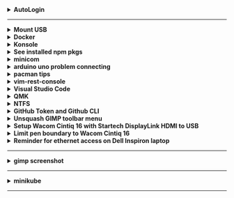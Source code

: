 <details>
   <summary><strong>AutoLogin</strong><hr/></summary>
  
Autologin after screen sleep/off: <br />
1.) Go to System Settings <br />
2.) type `lock` in search <br />
3.) Go to Screen Locking <br />
4.) uncheck Lock screen: \_\_ Automatically After: 5 minutes <br />

</details>
<details>
    <summary><strong>Mount USB</strong></summary>

-   Insert USB
-   Open terminal
-   type `sudo fdisk -l`
-   Check where USB is located, example output `/dev/sdb1`
-   If not already done, create usb dir: `sudo mkdir /mnt/usb`
-   Mount: `sudo mount /dev/sdb1 /mnt/usb`
-   `cd /mnt/usb`

</details>

<details>
  <summary>
    <strong>Docker</strong>
  </summary>

After installing [docker](https://wiki.archlinux.org/title/docker), remember:

```sh
sudo systemctl enable docker.service
```

to not need `sudo docker`, run `sudo gpasswd -a <username> docker`:

```sh
sudo gpasswd -a justin docker
```

</details>
<details>
  <summary>
  <strong>
    Konsole
  </strong>
  </summary>

Go to following `System settings > Shortcuts`.
If `Konsole` is not listed, then click on `+Add Application` and type in Konsole.<br />
Then, Go to `Konsole > Open a New Window > Add custom shortcut > type in your custom shortcut`

</details>

 <details>
   <summary>
   <strong>
      See installed npm pkgs
   </strong>

   </summary>

check globally installed npm packages:

```sh
npm list -g --depth 0
```

if see:

```sh
/usr/lib
∟-- (empty)
```

then just run:

```sh
npm list -g
```

[Determing which global packages need updating](https://docs.npmjs.com/updating-packages-downloaded-from-the-registry#determining-which-global-packages-need-updating)

```sh
npm outdated -g --depth=0
```

Update single package:

```sh
sudo npm update -g <package_name>
```

Updating all globally-installed packages:

```sh
sudo npm update -g
```

 </details>

<details>
<summary>
<strong>
minicom
</strong>

</summary>

To run:

```sh
sudo minicom -D /dev/ttyACM0
```

To stop, hit `CTRL-A` and then type `q`.

</details>

<details>
  <summary>
  <strong>
    arduino uno problem connecting
  </strong>

  </summary>

check which port arduino uno is connected to and change
permissions with:

```sh
sudo chmod 666 /dev/ttyACM0
```

(`ttyACM0` is just an example port)

</details>

<details>
  <summary>
   <strong>pacman tips</strong>
  </summary>
  <ul>
   <li>
     Reminder to see used and available space: <code>df -h</code>
   </li>
   <li>
     installed packages using pacman are in 
     <code>/var/lib/pacman/local</code>
   </li>
   <li>

To [Remove unused packages (orphans)](<https://wiki.archlinux.org/title/Pacman/Tips_and_tricks#Removing_unused_packages_(orphans)>) run:

```sh
sudo pacman -Qtdq | sudo pacman -Rns -
```

When there are no more orphans, the following will show:

```sh
error: argument '-' specified with empty stdin
```

   </li>
   <li>

For [Cleaning the package cache](https://wiki.archlinux.org/title/Pacman#Cleaning_the_package_cache) run:

I usually run the following to retain only one past version
and free more space:

```sh
paccache -rk1
```

this will retain the most recent 3 versions:

```sh
paccache -r
```

   </li>
  </ul>
</details>

<details>
  <summary><strong>vim-rest-console</strong></summary>

Name file with `.rest`, e.g., `request.rest`.

Comments can be made with `#` or `//`. Below is example:

```sh
// Example for requests.rest

# List all messages
http://localhost:3000
GET /messages

# Create a new message
http://localhost:3000
Content-Type: application/json
POST /messages

# Hitting ctrl-j with cursor on URL will post below object
{
    "title": "Post a new message"
}

# Get a specific message by id
http://localhost:3000
GET /messages/123

# Update a specific message by id
http://localhost:3000
PUT /messages/123

# Hitting ctrl-j with cursor on URL will update below object
{
    "title": "Update them"
}

# Delete a specific message by id
http://localhost:3000
DELETE /messages/123
```

To run, put cursor on line with `http://...` or `GET` or `POST`,
etc and hit `<cntl>j`, the default trigger key.

Look at terminal with running server to see output (if any)

For more info, like configurations, see [vim-rest-console docs](https://github.com/diepm/vim-rest-console/blob/master/doc/vim-rest-console.txt).

</details>

<details>
  <summary><strong>Visual Studio Code</strong></summary>

To edit `settings.json`:

```sh
cd ~/.config/Code/User
```

</details>

<details>
  <summary><strong>QMK</strong></summary>

Refer to [QMK Setup](https://docs.qmk.fm/#/newbs_getting_started) page.

Do the following from home directory. I kept getting errors/warnings about
no `bin/qmk` when I tried cloning my qmk github repo. With `qmk setup` run
from home directory, it asks to clone `qmk_firmware` repo to home
directory (which I eventually did and the following worked.
The docs do show how to clone it to another location, didn't look into it
though).

Follow `Linux/WSL` > `Arch / Manjaro` for setup and testing setup:

```sh
sudo pacman --needed --noconfirm -S git python-pip libffi
sudo pacman -S qmk
qmk setup
qmk compile -kb crkbd -km default
```

Configure build environment to be able to just run `qmk compile` and
`qmk flash` without adding `-kb` and `-km`:

```sh
qmk config user.keyboard=crkbd
qmk config user.keymap=justin0979
qmk compile
```

</details>

<details>
  <summary><strong>NTFS</strong></summary>

If connect usb with

```sh
sudo mount /dev/sda1 /mnt/usbstick
```

or

```sh
sudo mount -t ntfs3 /dev/sda1 /mnt/usbstick
```

or just plug in and get something like:

```sh
mount: /mnt: unknown filesystem type 'ntfs'
```

Install `ntfs-3g`:

```sh
sudo pacman -S ntfs-3g
```

My current kernel is `5.10.87-1-lts`, and according to
[NTFS](https://wiki.archlinux.org/title/NTFS)
you need to have kernal >= `5.15`

</details>

<details>
  <summary><strong>GitHub Token and Github CLI</strong></summary>

When attempting to access a repo and get a message saying that a password has expired and to use a token,
go to GitHub docs [Creating a personal access token](https://docs.github.com/en/authentication/keeping-your-account-and-data-secure/creating-a-personal-access-token)
and follow the instructions.

Basically, go to `Settings > <> Developer settings > Personal access tokens`<br />
From there, either click on an expired token to regenerate it, or generate a new one.

To not have to enter credentials for each commit, follow [Github CLI](https://docs.github.com/en/get-started/getting-started-with-git/caching-your-github-credentials-in-git)

To install `gh` on arch linux:

```sh
sudo pacman -S github-cli
```

Then run `gh auth login`<br />

There will be a series of questions that follows, for example:

```sh
? What account do you want to log into? Github.com
? What is your preferred protocol for Git operation? SSH
? Upload your SSH public key to your Github accound? /path/to/key
? How wouild you like to authenticate Github CLI? Paste an authentication token
Tip: you can generate a Personal Access Token here https://github.com/settings/tokens
Then minimum required scopes are 'repo', 'read:org', 'admin:public_key'.
? Paste your authentication token: ***********
- gh config set -h github.com git_protocol ssh
✓ Configured git protocol
HTTP 422: Validation Failed (https://api.github.com/user/keys)
key is already in use
```

If credentials are still required, check that the repo was cloned from SSH.

</details>

<details>
  <summary><strong>Unsquash GIMP toolbar menu</strong></summary>

Go to `Edit --> Preferences --> Interface ->> Toolbox`, then uncheck `Use tool groups`
, then click `OK`

</details>

<details>
<summary><strong>Setup Wacom Cintiq 16 with Startech DisplayLink HDMI to USB</strong></summary>

Referenced [DisplayLink](https://wiki.archlinux.org/title/DisplayLink), specifically section 1.2.

-   [evdi](https://aur.archlinux.org/packages/evdi)
-   [displaylink](https://aur.archlinux.org/packages/displaylink)

Then enabling `displaylink.service`:

```sh
sudo systemctl enable displaylink.service
```

Next, make `20-evda.conf`:

```sh
sudo vim /etc/X11/xorg.conf.d/20-evda.conf
```

Inside `20-evdi.conf`:

```sh
Section "OutputClass"
  Identifier "DisplayLink"
  MatchDriver "evdi"
  Driver "modesetting"
  Option "AccelMethod" "none"
EndSection
```

and then I went ahead and rebooted and everything worked after setting it up monitors in
`System settings`.

**_ I did not need to do the following on last install with linux-lts _**

After reboot, run:

```sh
xrandr --listproviders
```

output:

```sh
Providers: number : 2
Provider 0: id: 0x49 cap: 0xb, Source Output, ...
```

Then run:

```sh
xrandr --setprovideroutputsource 1 0
```

</details>

<details>
  <summary><strong>Limit pen boundary to Wacom Cintiq 16</strong></summary>

First, put Wacom pen nib and eraser close to the Wacom tablet so inputs will register.<br />
Then, get inputs' ids:

```sh
xinput
```

Output will be something like:

```sh
Wacom Cintiq 16 Pen Pen (0x1781901d)     id=12
Wacom Cintiq 16 Pen Eraser (0x1781901d)  id=13
```

Each id might change on each boot.

Next, get the monitors:

```sh
xrandr
```

Output will be something like:

```sh
Screen 0: minimum 320 x 200, current 3841 x 2160, maximum 16384 x 16384
DVI-I-1 disconnected (normal left inverted right x axis y axis)
HDMI-1 connected primary 1920x1080+1+1080 (normal inverted ....)
  1920x1080    60.00*+ 59.96  ...
  ...
VGA-1 connected ...
  ...
DVI-I-1-2 connected ...
  ...
```

Finally, set pen and eraser to Wacom device with command format:

```sh
xinput map-to-output [ID] [monitor]
```

e.g.,

```sh
xinput map-to-output 12 DVI-I-1-2
xinput map-to-output 13 DVI-I-1-2
```

</details>
<details>
  <summary><strong>Reminder for ethernet access on Dell Inspiron laptop</strong><hr /></summary>
  
Get interface with `ip addr`<br />
Then run `sudo ip link set <intertace> up` e.g. `sudo ip link set enp9s0 up`<br />
Then ping a site.

 </details>
<details>
  <summary><strong>gimp screenshot</strong><hr/></summary>

Instead of just running `gimp` from command line, run<br />`dbus-launch gimp`<br />
then go to File >> Create >> Screenshot

  </details>
<details>
  <summary><strong>minikube</strong><hr/></summary>

```sh
minikube start
```

```sh
minikube status
```

if get `machine does not exist` or `Error: No such container: minikube` then run:

```sh
minikube delete
```

and then

```sh
minikube start
```

again.

  </details>
